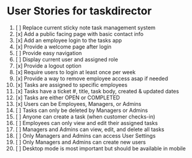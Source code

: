 # User Stories for taskdirector

1. [ ] Replace current sticky note task management system
2. [x] Add a public facing page with basic contact info 
3. [x] Add an employee login to the tasks app 
4. [x] Provide a welcome page after login 
5. [ ] Provide easy navigation
6. [ ] Display current user and assigned role 
7. [x] Provide a logout option 
8. [x] Require users to login at least once per week
9. [x] Provide a way to remove employee access asap if needed 
10. [x] Tasks are assigned to specific employees 
11. [x] Tasks have a ticket #, title, task body, created & updated dates
12. [x] Tasks are either OPEN or COMPLETED 
13. [x] Users can be Employees, Managers, or Admins 
14. [ ] Tasks can only be deleted by Managers or Admins 
15. [ ] Anyone can create a task (when customer checks-in)
16. [ ] Employees can only view and edit their assigned tasks  
17. [ ] Managers and Admins can view, edit, and delete all tasks 
18. [ ] Only Managers and Admins can access User Settings 
19. [ ] Only Managers and Admins can create new users 
20. [ ] Desktop mode is most important but should be available in mobile 
